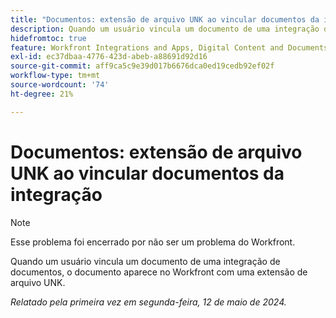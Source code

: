 ```yaml
---
title: "Documentos: extensão de arquivo UNK ao vincular documentos da integração"
description: Quando um usuário vincula um documento de uma integração de documentos, o documento aparece no Workfront com uma extensão de arquivo UNK.
hidefromtoc: true
feature: Workfront Integrations and Apps, Digital Content and Documents
exl-id: ec37dbaa-4776-423d-abeb-a88691d92d16
source-git-commit: aff9ca5c9e39d017b6676dca0ed19cedb92ef02f
workflow-type: tm+mt
source-wordcount: '74'
ht-degree: 21%

---
```


# Documentos: extensão de arquivo UNK ao vincular documentos da integração

<!--WF and WFP-->

>[!NOTE]
>
>Esse problema foi encerrado por não ser um problema do Workfront.

Quando um usuário vincula um documento de uma integração de documentos, o documento aparece no Workfront com uma extensão de arquivo UNK.

_Relatado pela primeira vez em segunda-feira, 12 de maio de 2024._
